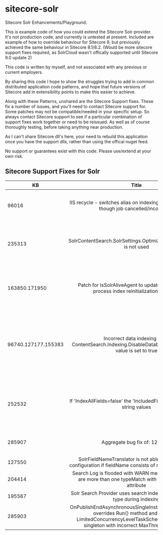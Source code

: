 # sitecore-solr
Sitecore Solr Enhancements/Playground.

This is example code of how you could extend the Sitecore Solr provider.
It's not production code, and currently is untested at present.
Included are example of how to override behaviour for Sitecore 9, but previously achieved the same behaviour in Sitecore 8.1/8.2. (Would be more sitecore support fixes required, as SolrCloud wasn't offically supported until Sitecore 9.0 update 2)

This code is written by myself, and not associated with any previous or current employers.

By sharing this code I hope to show the struggles trying to add in common distributed application code patterns,
and hope that future versions of Sitecore add in extensibility points to make this easier to achieve.

Along with these Patterns, unshared are the Sitecore Support fixes.
These fix a number of issues, and you'll need to contact Sitecore support for.
Some patches may not be compatible/needed in your specific setup.
So always contact Sitecore support to see if a particular combination of support fixes work together or need to be reissued.
As well as of course thoroughly testing, before taking anything near production.

As I can't share Sitecore dll's here, your need to rebuild this application once you have the support dlls, rather than using the offical nuget feed.

No support or guarantees exist with this code.
Please use/extend at your own risk. 

## Sitecore Support Fixes for Solr ##

| KB        | Title           | Description | Notes  |
| ------------- |:-------------:| -----:| -----:|
| 96016      | IIS recycle - switches alias on indexing job complete, even though job cancelled/incomplete | Without this fix, can get incomplete/partially rebuilt index going live | Fixed in Sitecore 9 initial release [Sitecore Support Github 96016](https://github.com/SitecoreSupport/Sitecore.Support.96016) |
| 235313     | SolrContentSearch.SolrSettings.OptimizeOnRebuildEnabled is not used   | Without this fix, you'll be triggering an Optimise operation on Solr, which can cause a latency spike |  Bug fix was in 96016 but omitted when integrated in the product, if you don't need 96016 as on Sitecore 9, then use this one instead |
| 163850.171950 | Patch for IsSolrAliveAgent to update SolrStatus and process index reinitialization correctly  | Without this patch, indexing won't reinitialise correctly when Solr comes back online, if Solr was down when sitecore starts up  |   [Sitecore Support Github 163850.171950](https://github.com/SitecoreSupport/Sitecore.Support.163850.171950)  |
| 96740.127177.155383 | Incorrect data indexing if the ContentSearch.Indexing.DisableDatabaseCaches setting value is set to true | If you have this setting enabled, without this patch, you can get the wrong version of an item being indexed, and sometime duplicates copies of an item in the index | [Sitecore Support Github 96740.127177.155383](https://github.com/SitecoreSupport/Sitecore.Support.127177.155383) |
| 252532 | If 'IndexAllFields=false' the 'IncludedFields' are indexed as string values | Without this patch, your multivalues fields will be indexed as strings not collections and you won't be able to queries won't work as expected | New bug in Sitecore 9 [Sitecore Support Github 252532](https://github.com/SitecoreSupport/Sitecore.Support.252532) |
| 285907 | Aggregate bug fix of: 127550: | Without this, you may find your rebuild speeds are slower in sitecore 9 | New bug in Sitecore 9, contact sitecore support for Aggregate bug fix|
| 127550 | SolrFieldNameTranslator is not able to resolve field configuration if fieldName consists of more than one word. | See 285907 | See 285907|
| 204414 | Search Log is flooded with WARN messages when there are more than one typeMatch with the same "type" attribute | See 285907 | See 285907|
| 195567 | Solr Search Provider uses search index to determine field type during indexing | See 285907 | See 285907|
| 285903 | OnPublishEndAsynchronousSingleInstanceStrategy which overrides Run() method and initializes LimitedConcurrencyLevelTaskSchedulerForIndexing singleton with incorrect MaxThreadLimit value | See 285907 | See 285907, fix for just [285903 available on github](https://github.com/SitecoreSupport/Sitecore.Support.285903)|
